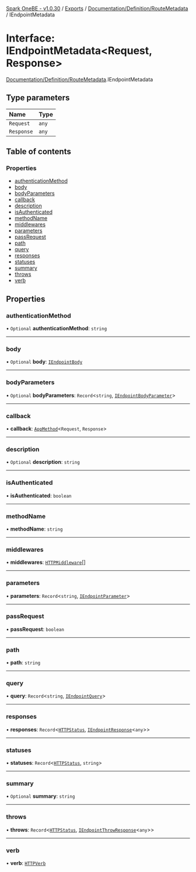 [Spark OneBE - v1.0.30](../README.md) / [Exports](../modules.md) / [Documentation/Definition/RouteMetadata](../modules/Documentation_Definition_RouteMetadata.md) / IEndpointMetadata

# Interface: IEndpointMetadata<Request, Response\>

[Documentation/Definition/RouteMetadata](../modules/Documentation_Definition_RouteMetadata.md).IEndpointMetadata

## Type parameters

| Name | Type |
| :------ | :------ |
| `Request` | `any` |
| `Response` | `any` |

## Table of contents

### Properties

- [authenticationMethod](Documentation_Definition_RouteMetadata.IEndpointMetadata.md#authenticationmethod)
- [body](Documentation_Definition_RouteMetadata.IEndpointMetadata.md#body)
- [bodyParameters](Documentation_Definition_RouteMetadata.IEndpointMetadata.md#bodyparameters)
- [callback](Documentation_Definition_RouteMetadata.IEndpointMetadata.md#callback)
- [description](Documentation_Definition_RouteMetadata.IEndpointMetadata.md#description)
- [isAuthenticated](Documentation_Definition_RouteMetadata.IEndpointMetadata.md#isauthenticated)
- [methodName](Documentation_Definition_RouteMetadata.IEndpointMetadata.md#methodname)
- [middlewares](Documentation_Definition_RouteMetadata.IEndpointMetadata.md#middlewares)
- [parameters](Documentation_Definition_RouteMetadata.IEndpointMetadata.md#parameters)
- [passRequest](Documentation_Definition_RouteMetadata.IEndpointMetadata.md#passrequest)
- [path](Documentation_Definition_RouteMetadata.IEndpointMetadata.md#path)
- [query](Documentation_Definition_RouteMetadata.IEndpointMetadata.md#query)
- [responses](Documentation_Definition_RouteMetadata.IEndpointMetadata.md#responses)
- [statuses](Documentation_Definition_RouteMetadata.IEndpointMetadata.md#statuses)
- [summary](Documentation_Definition_RouteMetadata.IEndpointMetadata.md#summary)
- [throws](Documentation_Definition_RouteMetadata.IEndpointMetadata.md#throws)
- [verb](Documentation_Definition_RouteMetadata.IEndpointMetadata.md#verb)

## Properties

### authenticationMethod

• `Optional` **authenticationMethod**: `string`

___

### body

• `Optional` **body**: [`IEndpointBody`](Documentation_Definition_RouteMetadata.IEndpointBody.md)

___

### bodyParameters

• `Optional` **bodyParameters**: `Record`<`string`, [`IEndpointBodyParameter`](Documentation_Definition_RouteMetadata.IEndpointBodyParameter.md)\>

___

### callback

• **callback**: [`AppMethod`](../modules/Router_RouteTypes.md#appmethod)<`Request`, `Response`\>

___

### description

• `Optional` **description**: `string`

___

### isAuthenticated

• **isAuthenticated**: `boolean`

___

### methodName

• **methodName**: `string`

___

### middlewares

• **middlewares**: [`HTTPMiddleware`](../modules/HTTP_HTTPTypes.md#httpmiddleware)[]

___

### parameters

• **parameters**: `Record`<`string`, [`IEndpointParameter`](Documentation_Definition_RouteMetadata.IEndpointParameter.md)\>

___

### passRequest

• **passRequest**: `boolean`

___

### path

• **path**: `string`

___

### query

• **query**: `Record`<`string`, [`IEndpointQuery`](Documentation_Definition_RouteMetadata.IEndpointQuery.md)\>

___

### responses

• **responses**: `Record`<[`HTTPStatus`](../enums/HTTP_HTTPStatus.HTTPStatus.md), [`IEndpointResponse`](Documentation_Definition_RouteMetadata.IEndpointResponse.md)<`any`\>\>

___

### statuses

• **statuses**: `Record`<[`HTTPStatus`](../enums/HTTP_HTTPStatus.HTTPStatus.md), `string`\>

___

### summary

• `Optional` **summary**: `string`

___

### throws

• **throws**: `Record`<[`HTTPStatus`](../enums/HTTP_HTTPStatus.HTTPStatus.md), [`IEndpointThrowResponse`](Documentation_Definition_RouteMetadata.IEndpointThrowResponse.md)<`any`\>\>

___

### verb

• **verb**: [`HTTPVerb`](../enums/HTTP_HTTPVerb.HTTPVerb.md)
